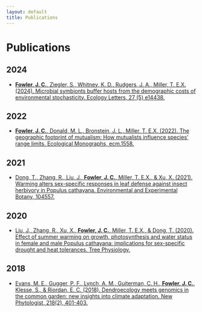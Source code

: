 ```yaml
---
layout: default
title: Publications
---
```



# Publications

## 2024

* <a href="/assets/pubs/Ecology Letters-2024- Fowler - Microbial symbionts buffer hosts from the demographic costs of environmental.pdf"> <b>Fowler, J. C.</b>, Ziegler, S., Whitney, K. D., Rudgers, J. A., Miller, T. E.X. (2024). Microbial symbionts buffer hosts from the demographic costs of environmental stochasticity. Ecology Letters, 27 (5) e14438. </a>

## 2022
* <a href="/assets/pubs/Ecological Monographs - 2022 - Fowler - The geographic footprint of mutualism How mutualists influence species range.pdf"> <b>Fowler, J. C.</b>, Donald, M. L., Bronstein, J. L., Miller, T. E.X. (2022). The geographic footprint of mutualism: How mutualists influence species' range limits. Ecological Monographs, ecm.1558. </a>
	
## 2021
* <a href="/assets/pubs/TingfaDongEEB2021.pdf"> Dong, T., Zhang, R., Liu, J., <b>Fowler, J. C.</b>, Miller, T. E.X., & Xu, X. (2021). Warming alters sex-specific responses in leaf defense against insect herbivory in Populus cathayana. Environmental and Experimental Botany, 104557. </a> 

## 2020
* <a href="/assets/pubs/Liu_et_al_2020_TreePhysiology.pdf"> Liu, J., Zhang, R., Xu, X., <b>Fowler, J. C.</b>, Miller, T. E.X., & Dong, T. (2020). Effect of summer warming on growth, photosynthesis and water status in female and male Populus cathayana: implications for sex-specific drought and heat tolerances. Tree Physiology. </a> 

## 2018
*  <a href="/assets/pubs/Evans_et_al-2018-New_Phytologist.pdf">Evans, M. E., Gugger, P. F., Lynch, A. M., Guiterman, C. H., <b>Fowler, J. C.</b>, Klesse, S., & Riordan, E. C. (2018). Dendroecology meets genomics in the common garden: new insights into climate adaptation. New Phytologist, 218(2), 401-403.</a>
